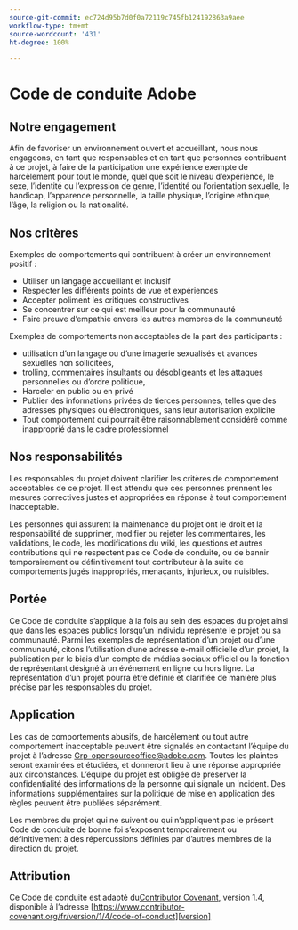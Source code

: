 ```yaml
---
source-git-commit: ec724d95b7d0f0a72119c745fb124192863a9aee
workflow-type: tm+mt
source-wordcount: '431'
ht-degree: 100%

---
```

# Code de conduite Adobe

## Notre engagement

Afin de favoriser un environnement ouvert et accueillant, nous nous engageons, en tant que responsables et en tant que personnes contribuant à ce projet, à faire de la participation une expérience exempte de harcèlement pour tout le monde, quel que soit le niveau d’expérience, le sexe, l’identité ou l’expression de genre, l’identité ou l’orientation sexuelle, le handicap, l’apparence personnelle, la taille physique, l’origine ethnique, l’âge, la religion ou la nationalité.

## Nos critères

Exemples de comportements qui contribuent à créer un environnement positif :

* Utiliser un langage accueillant et inclusif
* Respecter les différents points de vue et expériences
* Accepter poliment les critiques constructives
* Se concentrer sur ce qui est meilleur pour la communauté
* Faire preuve d’empathie envers les autres membres de la communauté

Exemples de comportements non acceptables de la part des participants :

* utilisation d’un langage ou d’une imagerie sexualisés et avances sexuelles non sollicitées,
* trolling, commentaires insultants ou désobligeants et les attaques personnelles ou d’ordre politique,
* Harceler en public ou en privé
* Publier des informations privées de tierces personnes, telles que des adresses physiques ou électroniques, sans leur autorisation explicite
* Tout comportement qui pourrait être raisonnablement considéré comme inapproprié dans le cadre professionnel

## Nos responsabilités

Les responsables du projet doivent clarifier les critères de comportement acceptables de ce projet. Il est attendu que ces personnes prennent les mesures correctives justes et appropriées en réponse à tout comportement inacceptable.

Les personnes qui assurent la maintenance du projet ont le droit et la responsabilité de supprimer, modifier ou rejeter les commentaires, les validations, le code, les modifications du wiki, les questions et autres contributions qui ne respectent pas ce Code de conduite, ou de bannir temporairement ou définitivement tout contributeur à la suite de comportements jugés inappropriés, menaçants, injurieux, ou nuisibles.

## Portée

Ce Code de conduite s’applique à la fois au sein des espaces du projet ainsi que dans les espaces publics lorsqu’un individu représente le projet ou sa communauté. Parmi les exemples de représentation d’un projet ou d’une communauté, citons l’utilisation d’une adresse e-mail officielle d’un projet, la publication par le biais d’un compte de médias sociaux officiel ou la fonction de représentant désigné à un événement en ligne ou hors ligne. La représentation d’un projet pourra être définie et clarifiée de manière plus précise par les responsables du projet.

## Application

Les cas de comportements abusifs, de harcèlement ou tout autre comportement inacceptable peuvent être signalés en contactant l’équipe du projet à l’adresse Grp-opensourceoffice@adobe.com. Toutes les plaintes seront examinées et étudiées, et donneront lieu à une réponse appropriée aux circonstances. L’équipe du projet est obligée de préserver la confidentialité des informations de la personne qui signale un incident.
Des informations supplémentaires sur la politique de mise en application des règles peuvent être publiées séparément.

Les membres du projet qui ne suivent ou qui n’appliquent pas le présent Code de conduite de bonne foi s’exposent temporairement ou définitivement à des répercussions définies par d’autres membres de la direction du projet.

## Attribution

Ce Code de conduite est adapté du[Contributor Covenant][homepage], version 1.4,
disponible à l’adresse [https://www.contributor-covenant.org/fr/version/1/4/code-of-conduct][version]

[homepage]: https://contributor-covenant.org
[version]: https://contributor-covenant.org/version/1/4/
